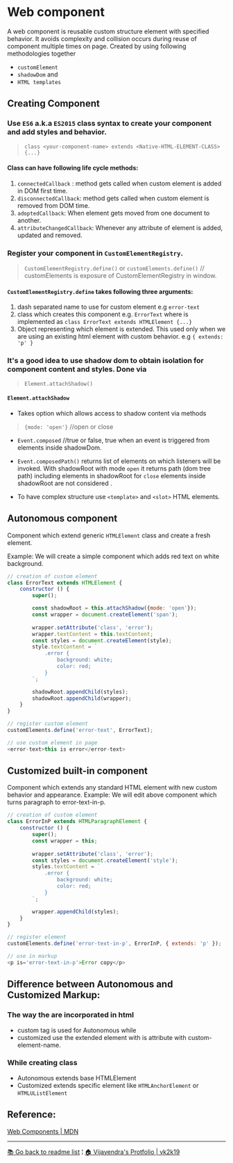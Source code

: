 # Web component
A web component is reusable custom structure element with specified behavior.
It avoids complexity and collision occurs during reuse of component multiple times on page.
Created by using following methodologies together 
- `customElement` 
- `shadowDom` and 
- `HTML templates`

## Creating Component

### Use `ES6` a.k.a `ES2015` class syntax to create your component and add styles and behavior.
> `class <your-component-name> extends <Native-HTML-ELEMENT-CLASS> {...}`

#### Class can have following life cycle methods:
1. `connectedCallback` : method gets called when custom element is added in DOM first time.
1. `disconnectedCallback`: method gets called when custom element is removed from DOM time.
1. `adoptedCallback`: When element gets moved from one document to another.
1. `attributeChangedCallback`: Whenever any attribute of element is added, updated and removed.

### Register your component in `CustomElementRegistry`.
> `CustomElementRegistry.define()` or
> `customElements.define()` // customElements is exposure of CustomElementRegistry in window.

#### `CustomElementRegistry.define` takes following three arguments:
1. dash separated name to use for custom element e.g `error-text`
1. class which creates this component e.g. `ErrorText` where is implemented as `class ErrorText extends HTMLElement {...}`
1. Object representing which element is extended. This used only when we are using an existing html element with custom behavior. e.g `{ extends: 'p' }`

### It's a good idea to use shadow dom to obtain isolation for component content and styles. Done via 
> `Element.attachShadow()`

#### `Element.attachShadow`
- Takes option which allows access to shadow content via methods
> `{mode: 'open'}` //open or close
- `Event.composed` //true or false, true when an event is triggered from elements inside shadowDom.
- `Event.composedPath()` returns list of elements on which listeners will be invoked.
With shadowRoot with mode `open` it returns path (dom tree path) including elements in shadowRoot for `close` elements inside shadowRoot are not considered .

- To have complex structure use `<template>` and `<slot>` HTML elements.

## Autonomous component
Component which extend generic `HTMLElement` class and create a fresh element.

Example: We will create a simple component which adds red text on white background.

```js
// creation of custom element
class ErrorText extends HTMLElement {
    constructor () {
        super();

        const shadowRoot = this.attachShadow({mode: 'open'});
        const wrapper = document.createElement('span');
        
        wrapper.setAttribute('class', 'error');
        wrapper.textContent = this.textContent;
        const styles = document.createElement(style);
        style.textContent = `
            .error {
                background: white;
                color: red;
            }
        `;

        shadowRoot.appendChild(styles);
        shadowRoot.appendChild(wrapper);
    }
}

// register custom element
customElements.define('error-text', ErrorText);

// use custom element in page
<error-text>this is error</error-text>
```

## Customized built-in component 
Component which extends any standard HTML element with new custom behavior and appearance.
Example: We will edit above component which turns paragraph to error-text-in-p.

```js
// creation of custom element
class ErrorInP extends HTMLParagraphElement {
    constructor () {
        super();
        const wrapper = this;
        
        wrapper.setAttribute('class', 'error');
        const styles = document.createElement('style');
        styles.textContent = `
            .error {
                background: white;
                color: red;
            }
        `;

        wrapper.appendChild(styles);
    }
}

// register element
customElements.define('error-text-in-p', ErrorInP, { extends: 'p' });

// use in markup
<p is='error-text-in-p'>Error copy</p>
```
## Difference between Autonomous and Customized Markup:

### The way the are incorporated in html 
- custom tag is used for Autonomous while 
- customized use the extended element with is attribute with custom-element-name.

### While creating class
- Autonomous extends base HTMLElement
- Customized extends specific element like `HTMLAnchorElement` or `HTMLUListElement`


## Reference:
[Web Components | MDN](https://developer.mozilla.org/en-US/docs/Web/Web_Components)

***

[&#128218; Go back to readme list](../) ¦ [&#x1F3E0; Vijayendra's Protfolio &#124; vk2k19](/)
